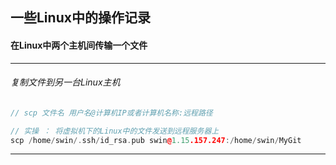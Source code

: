 ## 一些Linux中的操作记录
#### 在Linux中两个主机间传输一个文件
- - -
###### 复制文件到另一台Linux主机
~~~cpp
// scp 文件名 用户名@计算机IP或者计算机名称:远程路径

// 实操 ： 将虚拟机下的Linux中的文件发送到远程服务器上
scp /home/swin/.ssh/id_rsa.pub swin@1.15.157.247:/home/swin/MyGit
~~~
- - -